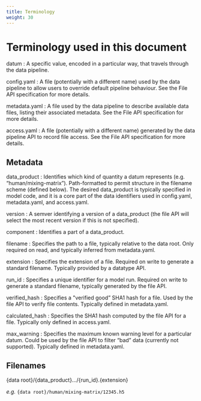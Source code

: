 ```yaml
---
title: Terminology
weight: 30
---
```


# Terminology used in this document

datum
: A specific value, encoded in a particular way, that travels through the data pipeline.

config.yaml
: A file (potentially with a different name) used by the data pipeline to allow users to override default pipeline behaviour. See the File API specification for more details.

metadata.yaml
: A file used by the data pipeline to describe available data files, listing their associated metadata. See the File API specification for more details.

access.yaml
: A file (potentially with a different name) generated by the data pipeline API to record file access. See the File API specification for more details.

## Metadata

data_product
: Identifies which kind of quantity a datum represents (e.g. “human/mixing-matrix”). Path-formatted to permit structure in the filename scheme (defined below). The desired data_product is typically specified in model code, and it is a core part of the data identifiers used in config.yaml, metadata.yaml, and access.yaml. 

version
: A semver identifying a version of a data_product (the file API will select the most recent version if this is not specified).

component
: Identifies a part of a data_product.

filename
: Specifies the path to a file, typically relative to the data root. Only required on read, and typically inferred from metadata.yaml.

extension
: Specifies the extension of a file. Required on write to generate a standard filename. Typically provided by a datatype API.

run_id
: Specifies a unique identifier for a model run. Required on write to generate a standard filename, typically generated by the file API.

verified_hash
: Specifies a "verified good” SHA1 hash for a file. Used by the file API to verify file contents. Typically defined in metadata.yaml.

calculated_hash
: Specifies the SHA1 hash computed by the file API for a file. Typically only defined in access.yaml.

max_warning
: Specifies the maximum known warning level for a particular datum. Could be used by the file API to filter “bad” data (currently not supported). Typically defined in metadata.yaml.

## Filenames

{data root}/{data_product}.../{run_id}.{extension}

*e.g.* `{data root}/human/mixing-matrix/12345.h5`
